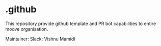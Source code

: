 # .github

This repository provide github template and PR bot capabilities to entire moove organisation.

Maintainer: Slack: Vishnu Mamidi
